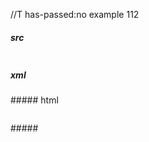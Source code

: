 //T has-passed:no
example 112
##### src
````;
````
##### xml
<?xml version="1.0" encoding="UTF-8"?>
<!DOCTYPE document SYSTEM "CommonMark.dtd">
<document xmlns="http://commonmark.org/xml/1.0">
  <code_block info=";"></code_block>
</document>
##### html
<pre><code class="language-;"></code></pre>
#####

